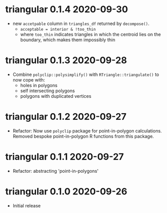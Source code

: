 # triangular 0.1.4 2020-09-30

* new `accetpable` column in `triangles_df` returned by `decompose()`.
    * `acceptable = interior & !too_thin`
    * where `too_thin` indicates triangles in which the centroid lies on the 
      boundary, which makes them impossibly thin

# triangular 0.1.3 2020-09-28

* Combine `polyclip::polysimplify()` with `RTriangle::triangulate()` to now 
  cope with:
    * holes in polygons
    * self intersecting polygons
    * polygons with duplicated vertices

# triangular 0.1.2 2020-09-27

* Refactor: Now use `polyclip` package for point-in-polygon calculations. 
  Removed bespoke point-in-polygon R functions from this package.

# triangular 0.1.1 2020-09-27

* Refactor: abstracting 'point-in-polygons'

# triangular 0.1.0 2020-09-26

* Initial release
